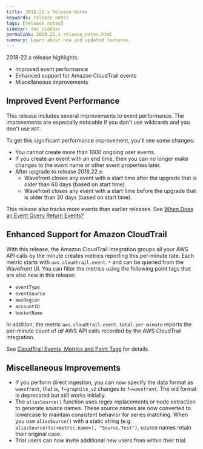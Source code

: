 ```yaml
---
title: 2018-22.x Release Notes
keywords: release notes
tags: [release notes]
sidebar: doc_sidebar
permalink: 2018.22.x_release_notes.html
summary: Learn about new and updated features.
---
```


2018-22.x release highlights:
* Improved event performance
* Enhanced support for Amazon CloudTrail events
* Miscellaneous improvements


## Improved Event Performance
This release includes several improvements to event performance. The improvements are especially noticable if you don't use wildcards and you don't use `NOT`.

To get this significant performance improvement, you'll see some changes:
* You cannot create more than 1000 ongoing user events.
* If you create an event with an end time, then you can no longer make changes to the event name or other event properties later.
* After upgrade to release 2018.22.x:
  - Wavefront closes any event with a start time after the upgrade that is older than 60 days (based on start time). 
  - Wavefront closes any event with a start time before the upgrade that is older than 30 days (based on start time).

This release also tracks more events than earlier releases. See [When Does an Event Query Return Events?](http://docs.wavefront.com/events_queries.html#when-does-an-event-query-return-events)

## Enhanced Support for Amazon CloudTrail

With this release, the Amazon CloudTrail integration groups all your AWS API calls by the minute creates metrics reporting this per-minute rate. Each metric starts with `aws.cloudtrail.event.*` and can be queried from the Wavefront UI. You can filter the metrics using the following point tags that are also new in this release:

* `eventType`
* `eventSource`
* `awsRegion`
* `accountID`
* `bucketName`

In addition, the metric `aws.cloudtrail.event.total-per-minute` reports the per-minute count of *all* AWS API calls recorded by the AWS CloudTrail integration.

See [CloudTrail Events, Metrics and Point Tags](integrations_aws_metrics.html#cloudtrail-events-metrics-and-point-tags) for details.

## Miscellaneous Improvements

* If you perform direct ingestion, you can now specify the data format as `wavefront`, that is, `f=graphite_v2` changes to `f=wavefront`. The old format is deprecated but still works initially.
* The `aliasSource()` function uses regex replacements or node extraction to generate source names. These source names are now converted to lowercase to maintain consistent behavior for series matching. When you use `aliasSource()` with a static string (e.g. `aliasSource(ts(<metric.name>), "Source.Test")`, source names retain their original case.
* Trial users can now invite additional new users from within their trial.
